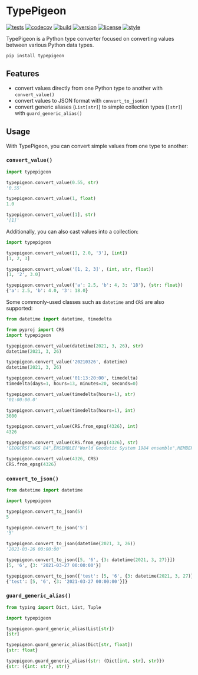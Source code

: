 # TypePigeon

[![tests](https://github.com/zacharyburnett/TypePigeon/workflows/tests/badge.svg)](https://github.com/zacharyburnett/TypePigeon/actions?query=workflow%3Atests)
[![codecov](https://codecov.io/gh/zacharyburnett/TypePigeon/branch/main/graph/badge.svg?token=4DwZePHp18)](https://codecov.io/gh/zacharyburnett/TypePigeon)
[![build](https://github.com/zacharyburnett/TypePigeon/workflows/build/badge.svg)](https://github.com/zacharyburnett/TypePigeon/actions?query=workflow%3Abuild)
[![version](https://img.shields.io/pypi/v/TypePigeon)](https://pypi.org/project/TypePigeon)
[![license](https://img.shields.io/github/license/zacharyburnett/TypePigeon)](https://creativecommons.org/share-your-work/public-domain/cc0)
[![style](https://sourceforge.net/p/oitnb/code/ci/default/tree/_doc/_static/oitnb.svg?format=raw)](https://sourceforge.net/p/oitnb/code)

TypePigeon is a Python type converter focused on converting values between
various Python data types.

```shell
pip install typepigeon
```

## Features

- convert values directly from one Python type to another with `convert_value()`
- convert values to JSON format with `convert_to_json()`
- convert generic aliases (`List[str]`) to simple collection types (`[str]`)
  with `guard_generic_alias()`

## Usage

With TypePigeon, you can convert simple values from one type to another:

### `convert_value()`

```python
import typepigeon

typepigeon.convert_value(0.55, str)
'0.55'

typepigeon.convert_value(1, float)
1.0

typepigeon.convert_value([1], str)
'[1]'
```

Additionally, you can also cast values into a collection:

```python
import typepigeon

typepigeon.convert_value([1, 2.0, '3'], [int])
[1, 2, 3]

typepigeon.convert_value('[1, 2, 3]', (int, str, float))
[1, '2', 3.0]

typepigeon.convert_value({'a': 2.5, 'b': 4, 3: '18'}, {str: float})
{'a': 2.5, 'b': 4.0, '3': 18.0}
```

Some commonly-used classes such as `datetime` and `CRS` are also supported:

```python
from datetime import datetime, timedelta

from pyproj import CRS
import typepigeon

typepigeon.convert_value(datetime(2021, 3, 26), str)
datetime(2021, 3, 26)

typepigeon.convert_value('20210326', datetime)
datetime(2021, 3, 26)

typepigeon.convert_value('01:13:20:00', timedelta)
timedelta(days=1, hours=13, minutes=20, seconds=0)

typepigeon.convert_value(timedelta(hours=1), str)
'01:00:00.0'

typepigeon.convert_value(timedelta(hours=1), int)
3600

typepigeon.convert_value(CRS.from_epsg(4326), int)
4326

typepigeon.convert_value(CRS.from_epsg(4326), str)
'GEOGCRS["WGS 84",ENSEMBLE["World Geodetic System 1984 ensemble",MEMBER["World Geodetic System 1984 (Transit)"],MEMBER["World Geodetic System 1984 (G730)"],MEMBER["World Geodetic System 1984 (G873)"],MEMBER["World Geodetic System 1984 (G1150)"],MEMBER["World Geodetic System 1984 (G1674)"],MEMBER["World Geodetic System 1984 (G1762)"],ELLIPSOID["WGS 84",6378137,298.257223563,LENGTHUNIT["metre",1]],ENSEMBLEACCURACY[2.0]],PRIMEM["Greenwich",0,ANGLEUNIT["degree",0.0174532925199433]],CS[ellipsoidal,2],AXIS["geodetic latitude (Lat)",north,ORDER[1],ANGLEUNIT["degree",0.0174532925199433]],AXIS["geodetic longitude (Lon)",east,ORDER[2],ANGLEUNIT["degree",0.0174532925199433]],USAGE[SCOPE["Horizontal component of 3D system."],AREA["World."],BBOX[-90,-180,90,180]],ID["EPSG",4326]]'

typepigeon.convert_value(4326, CRS)
CRS.from_epsg(4326)
```

### `convert_to_json()`

```python
from datetime import datetime

import typepigeon

typepigeon.convert_to_json(5)
5

typepigeon.convert_to_json('5')
'5'

typepigeon.convert_to_json(datetime(2021, 3, 26))
'2021-03-26 00:00:00'

typepigeon.convert_to_json([5, '6', {3: datetime(2021, 3, 27)}])
[5, '6', {3: '2021-03-27 00:00:00'}]

typepigeon.convert_to_json({'test': [5, '6', {3: datetime(2021, 3, 27)}]})
{'test': [5, '6', {3: '2021-03-27 00:00:00'}]}
```

### `guard_generic_alias()`

```python
from typing import Dict, List, Tuple

import typepigeon

typepigeon.guard_generic_alias(List[str])
[str]

typepigeon.guard_generic_alias(Dict[str, float])
{str: float}

typepigeon.guard_generic_alias({str: (Dict[int, str], str)})
{str: ({int: str}, str)}
```